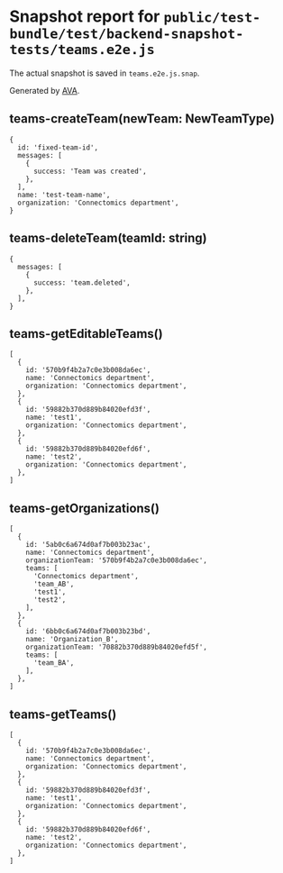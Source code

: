 # Snapshot report for `public/test-bundle/test/backend-snapshot-tests/teams.e2e.js`

The actual snapshot is saved in `teams.e2e.js.snap`.

Generated by [AVA](https://ava.li).

## teams-createTeam(newTeam: NewTeamType)

    {
      id: 'fixed-team-id',
      messages: [
        {
          success: 'Team was created',
        },
      ],
      name: 'test-team-name',
      organization: 'Connectomics department',
    }

## teams-deleteTeam(teamId: string)

    {
      messages: [
        {
          success: 'team.deleted',
        },
      ],
    }

## teams-getEditableTeams()

    [
      {
        id: '570b9f4b2a7c0e3b008da6ec',
        name: 'Connectomics department',
        organization: 'Connectomics department',
      },
      {
        id: '59882b370d889b84020efd3f',
        name: 'test1',
        organization: 'Connectomics department',
      },
      {
        id: '59882b370d889b84020efd6f',
        name: 'test2',
        organization: 'Connectomics department',
      },
    ]

## teams-getOrganizations()

    [
      {
        id: '5ab0c6a674d0af7b003b23ac',
        name: 'Connectomics department',
        organizationTeam: '570b9f4b2a7c0e3b008da6ec',
        teams: [
          'Connectomics department',
          'team_AB',
          'test1',
          'test2',
        ],
      },
      {
        id: '6bb0c6a674d0af7b003b23bd',
        name: 'Organization_B',
        organizationTeam: '70882b370d889b84020efd5f',
        teams: [
          'team_BA',
        ],
      },
    ]

## teams-getTeams()

    [
      {
        id: '570b9f4b2a7c0e3b008da6ec',
        name: 'Connectomics department',
        organization: 'Connectomics department',
      },
      {
        id: '59882b370d889b84020efd3f',
        name: 'test1',
        organization: 'Connectomics department',
      },
      {
        id: '59882b370d889b84020efd6f',
        name: 'test2',
        organization: 'Connectomics department',
      },
    ]
